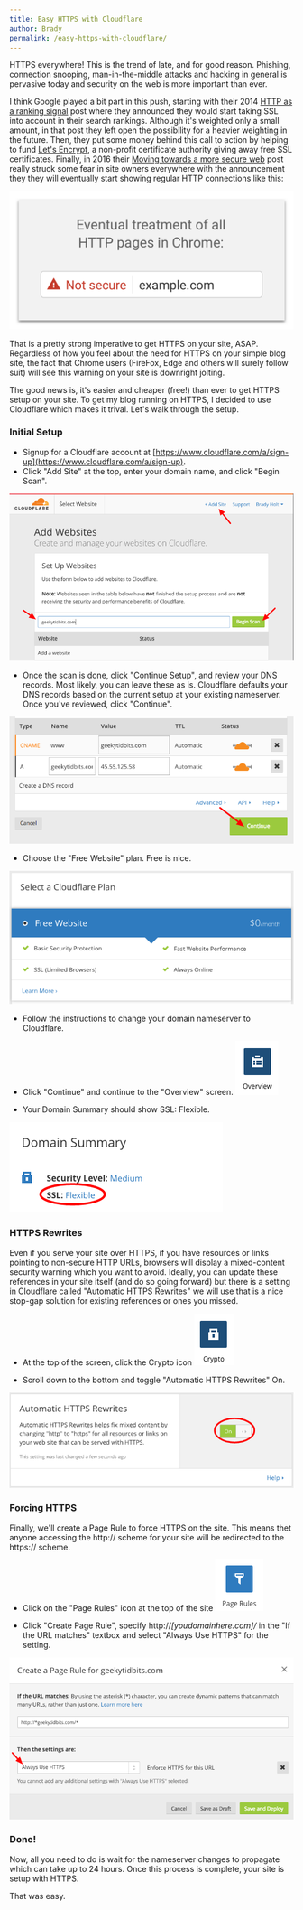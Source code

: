 ```yaml
---
title: Easy HTTPS with Cloudflare
author: Brady
permalink: /easy-https-with-cloudflare/
---
```


HTTPS everywhere!  This is the trend of late, and for good reason.  Phishing, connection snooping, man-in-the-middle attacks and hacking in general is pervasive today and security on the web is more important than ever.

I think Google played a bit part in this push, starting with their 2014 [HTTP as a ranking signal](https://webmasters.googleblog.com/2014/08/https-as-ranking-signal.html) post where they announced they would start taking SSL into account in their search rankings.  Although it's weighted only a small amount, in that post they left open the possibility for a heavier weighting in the future.  Then, they put some money behind this call to action by helping to fund [Let's Encrypt](https://letsencrypt.org/), a non-profit certificate authority giving away free SSL certificates.  Finally, in 2016 their [Moving towards a more secure web](https://security.googleblog.com/2016/09/moving-towards-more-secure-web.html) post really struck some fear in site owners everywhere with the announcement they they will eventually start showing regular HTTP connections like this:

![Chrome Not Secure Warning](/media/chrome-not-secure.png)

That is a pretty strong imperative to get HTTPS on your site, ASAP.  Regardless of how you feel about the need for HTTPS on your simple blog site, the fact that Chrome users (FireFox, Edge and others will surely follow suit) will see this warning on your site is downright jolting.

The good news is, it's easier and cheaper (free!) than ever to get HTTPS setup on your site.  To get my blog running on HTTPS, I decided to use Cloudflare which makes it trival.  Let's walk through the setup.

### Initial Setup

* Signup for a Cloudflare account at [https://www.cloudflare.com/a/sign-up](https://www.cloudflare.com/a/sign-up).
*  Click "Add Site" at the top, enter your domain name, and click "Begin Scan".

![Cloudflare Add Site](/media/cloudflare-step-1.png)

*   Once the scan is done, click "Continue Setup", and review your DNS records.  Most likely, you can leave these as is.  Cloudflare defaults your DNS records based on the current setup at your existing nameserver.  Once you've reviewed, click "Continue".

![Cloudflare DNS Records](/media/cloudflare-step-2.png)

*  Choose the "Free Website" plan.  Free is nice.

![Cloudflare Free Plan](/media/cloudflare-step-3.png)

*  Follow the instructions to change your domain nameserver to Cloudflare.

*  Click "Continue" and continue to the "Overview" screen. ![Cloudflare Automatic HTTPS Rewrites](/media/cloudflare-overview.png)

* Your Domain Summary should show SSL: Flexible.

![Cloudflare SSL Setting](/media/cloudflare-step-4.png)

### HTTPS Rewrites

Even if you serve your site over HTTPS, if you have resources or links pointing to non-secure HTTP URLs, browsers will display a mixed-content security warning which you want to avoid.  Ideally, you can update these references in your site itself (and do so going forward) but there is a setting in Cloudflare called "Automatic HTTPS Rewrites" we will use that is a nice stop-gap solution for existing references or ones you missed.

*  At the top of the screen, click the Crypto icon ![Cloudflare Crypto](/media/cloudflare-crypto.png)

* Scroll down to the bottom and toggle "Automatic HTTPS Rewrites" On.

![Cloudflare Automatic HTTPS Rewrites](/media/cloudflare-step-5.png)

### Forcing HTTPS

Finally, we'll create a Page Rule to force HTTPS on the site.  This means thet anyone accessing the http:// scheme for your site will be redirected to the https:// scheme.

* Click on the "Page Rules" icon at the top of the site ![Cloudflare Page Rules](/media/cloudflare-page-rules.png)

*  Click "Create Page Rule", specify http://*[youdomainhere.com]/* in the "If the URL matches" textbox and select "Always Use HTTPS" for the setting.

![Cloudflare Force HTTPS](/media/cloudflare-step-6.png)

### Done!

Now, all you need to do is wait for the nameserver changes to propagate which can take up to 24 hours.  Once this process is complete, your site is setup with HTTPS.

That was easy.

